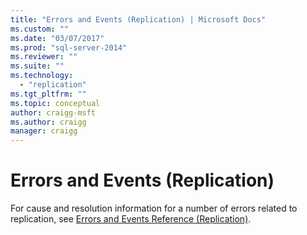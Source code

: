 ```yaml
---
title: "Errors and Events (Replication) | Microsoft Docs"
ms.custom: ""
ms.date: "03/07/2017"
ms.prod: "sql-server-2014"
ms.reviewer: ""
ms.suite: ""
ms.technology: 
  - "replication"
ms.tgt_pltfrm: ""
ms.topic: conceptual
author: craigg-msft
ms.author: craigg
manager: craigg
---
```

# Errors and Events (Replication)
  For cause and resolution information for a number of errors related to replication, see [Errors and Events Reference (Replication)](../errors-and-events-reference-replication.md).  
  
